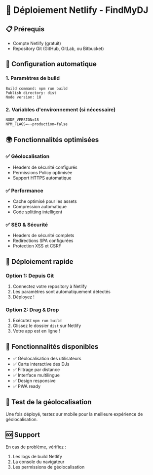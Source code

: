 # 🚀 Déploiement Netlify - FindMyDJ

## 📋 Prérequis
- Compte Netlify (gratuit)
- Repository Git (GitHub, GitLab, ou Bitbucket)

## 🔧 Configuration automatique

### 1. **Paramètres de build**
```
Build command: npm run build
Publish directory: dist
Node version: 18
```

### 2. **Variables d'environnement** (si nécessaire)
```
NODE_VERSION=18
NPM_FLAGS=--production=false
```

## 🌍 Fonctionnalités optimisées

### ✅ **Géolocalisation**
- Headers de sécurité configurés
- Permissions Policy optimisée
- Support HTTPS automatique

### ✅ **Performance**
- Cache optimisé pour les assets
- Compression automatique
- Code splitting intelligent

### ✅ **SEO & Sécurité**
- Headers de sécurité complets
- Redirections SPA configurées
- Protection XSS et CSRF

## 🚀 Déploiement rapide

### Option 1: Depuis Git
1. Connectez votre repository à Netlify
2. Les paramètres sont automatiquement détectés
3. Déployez !

### Option 2: Drag & Drop
1. Exécutez `npm run build`
2. Glissez le dossier `dist` sur Netlify
3. Votre app est en ligne !

## 🔗 Fonctionnalités disponibles
- ✅ Géolocalisation des utilisateurs
- ✅ Carte interactive des DJs
- ✅ Filtrage par distance
- ✅ Interface multilingue
- ✅ Design responsive
- ✅ PWA ready

## 📱 Test de la géolocalisation
Une fois déployé, testez sur mobile pour la meilleure expérience de géolocalisation.

## 🆘 Support
En cas de problème, vérifiez :
1. Les logs de build Netlify
2. La console du navigateur
3. Les permissions de géolocalisation